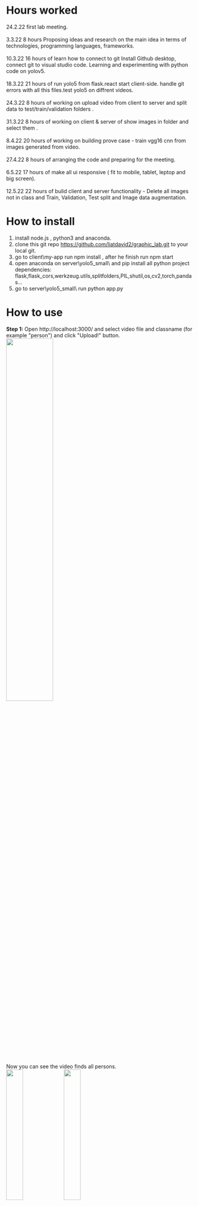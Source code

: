 # Hours worked
24.2.22   first lab meeting. <br/><br/>
3.3.22    8 hours Proposing ideas and research on the main idea in terms of technologies, programming languages, frameworks. <br /><br/>
10.3.22   16 hours of learn how to connect to git Install Github desktop, connect git to visual studio code. Learning and experimenting with python code on yolov5. <br /><br/>
18.3.22   21 hours of run yolo5 from flask.react start client-side. handle git errors with all this files.test yolo5 on diffrent videos. <br /><br/>
24.3.22   8 hours of working on upload video from client to server and split data to test/train/validation folders . <br /><br/>
31.3.22   8 hours of working on client & server of show images in folder and select them . <br /><br/>
8.4.22    20 hours of working on building prove case - train vgg16 cnn from images generated from video. <br /><br/>
27.4.22   8 hours of arranging the code and preparing for the meeting. <br /><br/>
6.5.22    17 hours of make all ui responsive ( fit to mobile, tablet, leptop and big screen). <br /><br/>
12.5.22   22 hours of bulid client and server functionality - Delete all images not in class and Train, Validation, Test split and Image data augmentation.
# How to install
1. install node.js , python3 and anaconda.
2. clone this git repo https://github.com/liatdavid2/graphic_lab.git to your local git.
3. go to client\my-app run npm install , after he finish run npm start
4. open anaconda on server\yolo5_small\ and pip install all python project dependencies: flask,flask_cors,werkzeug.utils,splitfolders,PIL,shutil,os,cv2,torch,pandas...
5. go to server\yolo5_small\ run python app.py
# How to use
<b>Step 1:</b> Open http://localhost:3000/ and select video file and classname (for example "person") and click "Upload!" button. 
<img src="https://user-images.githubusercontent.com/11797397/168041594-48eb3300-28b2-4b8d-816d-98c37f358f82.png" width=50% height=50%><br/>
 Now you can see the video finds all persons.<br />
<span><img src="https://user-images.githubusercontent.com/11797397/168043328-47ab5943-7ac5-41b7-ab5a-74c8eb16d82b.png" width=30% height=30%>
<img src="https://user-images.githubusercontent.com/11797397/168044063-19fae0ef-5392-4849-8fab-f008b210682d.png" width=30% height=30%></span><br/>
<b>Step 2:</b> select all images not in class (not baby JJ) and click "Delete selected".<br/>
<img src="https://user-images.githubusercontent.com/11797397/168047320-647eb10c-5c73-455e-9a58-46965a1717ff.png" width=50% height=50%><br/>

<b>Step 3:</b> Select how to split the images collected from video to Train, Validation, Test splits and click "split".<br>The split will be in new "data" folder<br/>
<span><img src="https://user-images.githubusercontent.com/11797397/168046864-1ddc088c-515c-48df-9f56-150a5e45b70a.png" width=20% height=20%>
<img src="https://user-images.githubusercontent.com/11797397/168049360-3b4fed3e-f73a-4d7b-a3fa-136c4b70c039.png" width=10% height=10%></span><br/>
<b>Step 4:</b> Select Image data augmentation types and click "Select Data Augmentation Types". Example of rotate Image data augmentation. <br/>
<img src="https://user-images.githubusercontent.com/11797397/168048876-f9d54c14-7e3d-40e1-9749-247d016ee475.png" width=20% height=20%>
<img src="https://user-images.githubusercontent.com/11797397/168055850-f786ae92-f243-429e-a9bf-c2e1bc1b66b2.png" width=50% height=50%><br/>
# Fully responsive user interface supports mobile, tablet, laptop and large screen
<span><img src="https://user-images.githubusercontent.com/11797397/168056839-5a2cdd51-d352-4e09-bda3-e157122b5cd2.png" width=40% height=40%>
<img src="https://user-images.githubusercontent.com/11797397/168057051-b7db5b94-f806-4143-8052-4885dc594574.png" width=40% height=40%></span><br/>
# Motivation
1. Nowadays for a classification problem you have to manually search for a lot of pictures to train the model and I take out a lot of pictures in an automatic video process that collect enormous amount of photos in a short time.
2. It is easy to see end cases of the YOLO5 model (which extracts images from video) and improve the model - for example YOLO5 classifies a monkey as a person - if you train YOLO5 on a monkey category he will not classify a monkey as a person.








# Project challenges
